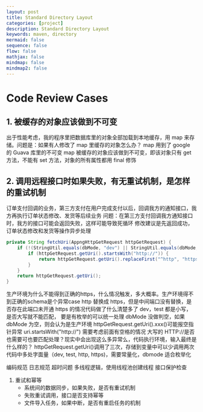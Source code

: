 ```yaml
---
layout: post
title: Standard Directory Layout
categories: [project]
description: Standard Directory Layout
keywords: maven, directory
mermaid: false
sequence: false
flow: false
mathjax: false
mindmap: false
mindmap2: false
---
```

# Code Review Cases

## 1. 被缓存的对象应该做到不可变
出于性能考虑，我的程序里把数据库里的对象全部加载到本地缓存，用 map 来存储。问题是：如果有人修改了 map 里缓存的对象怎么办？
map 用到了 google 的 Guava 库里的不可变 map
被缓存的对象应该做到不可变，即该对象只有 get 方法，不能有 set 方法，对象的所有属性都用 final 修饰

## 2. 调用远程接口时如果失败，有无重试机制，是怎样的重试机制
订单支付回调的业务，第三方支付在用户完成支付以后，回调我方的通知接口，我方再执行订单状态修改、发货等后续业务
问题：在第三方支付回调我方通知接口时，我方的接口可能会返回失败，这样可能导致死循环
修改建议是先返回成功，订单状态修改和发货等操作异步处理


```java
private String fetchUri(AppngHttpGetRequest httpGetRequest) {
    if (!(StringUtil.equals(dbMode, "dev") || StringUtil.equals(dbMode, "test"))) {
        if (httpGetRequest.getUri().startsWith("http://")) {
            return httpGetRequest.getUri().replaceFirst("^http", "https");
        }
    }
    return httpGetRequest.getUri();
}
```
生产环境为什么不能得到正确的https，什么情况触发，多大概率。生产环境得不到正确的schema是个异常case
http 替换成 https，但是中间端口没有替换，是否存在此端口未开通 https 的情况代码做了什么清楚多了
dev，test 都是小写，是否大写就不能匹配， 要是有枚举的可以统一处理
dbMode 没做判空，如果 dbMode 为空，则会认为是生产环境
httpGetRequest.getUri().xxx()可能报空指针异常
uri.startsWith("http://") 需要考虑前面有空格的情况
大写的 HTTP://是否也需要可也要匹配处理？现实中会出现这么多异常么，代码执行环境，输入最终是什么样的？
httpGetRequest.getUri()调用了三次，存储到变量中可以少调用两次
代码中多处字面量（dev, test, http, https)，需要常量化，dbmode 适合枚举化


编码规范
日志规范
超时问题
多线程逻辑，使用线程池创建线程
接口保护检查


1.  重试和幂等
    - 系统间的数据同步，如果失败，是否有重试机制
    - 失败重试调用，接口是否支持幂等
    - 文件导入任务，如果中断，是否有重启任务的机制

